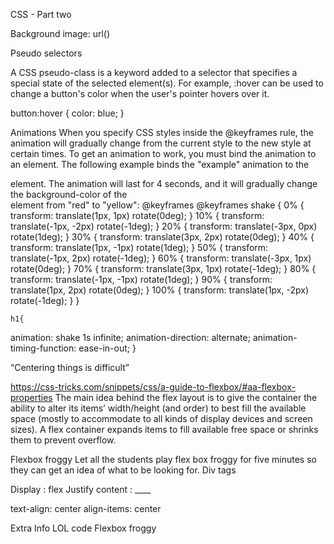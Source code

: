 CSS - Part two


Background image: url()

Pseudo selectors

A CSS pseudo-class is a keyword added to a selector that specifies a special state of the selected element(s). For example, :hover can be used to change a button's color when the user's pointer hovers over it.


button:hover {
  color: blue;
}

Animations
When you specify CSS styles inside the @keyframes rule, the animation will gradually change from the current style to the new style at certain times.
To get an animation to work, you must bind the animation to an element.
The following example binds the "example" animation to the <div> element. The animation will last for 4 seconds, and it will gradually change the background-color of the <div> element from "red" to "yellow":
@keyframes
@keyframes shake {
 0% { transform: translate(1px, 1px) rotate(0deg); }
 10% { transform: translate(-1px, -2px) rotate(-1deg); }
 20% { transform: translate(-3px, 0px) rotate(1deg); }
 30% { transform: translate(3px, 2px) rotate(0deg); }
 40% { transform: translate(1px, -1px) rotate(1deg); }
 50% { transform: translate(-1px, 2px) rotate(-1deg); }
 60% { transform: translate(-3px, 1px) rotate(0deg); }
 70% { transform: translate(3px, 1px) rotate(-1deg); }
 80% { transform: translate(-1px, -1px) rotate(1deg); }
 90% { transform: translate(1px, 2px) rotate(0deg); }
 100% { transform: translate(1px, -2px) rotate(-1deg); }
}

	h1{
 animation: shake 1s infinite;
 animation-direction: alternate;
 animation-timing-function: ease-in-out;
	 }
	
“Centering things is difficult”

https://css-tricks.com/snippets/css/a-guide-to-flexbox/#aa-flexbox-properties
The main idea behind the flex layout is to give the container the ability to alter its items’ width/height (and order) to best fill the available space (mostly to accommodate to all kinds of display devices and screen sizes). A flex container expands items to fill available free space or shrinks them to prevent overflow.


Flexbox froggy
Let all the students play flex box froggy for five minutes so they can get an idea of what to be looking for. 
Div tags 

Display : flex
Justify content : ____


text-align: center
align-items: center

Extra Info
LOL code
Flexbox froggy
